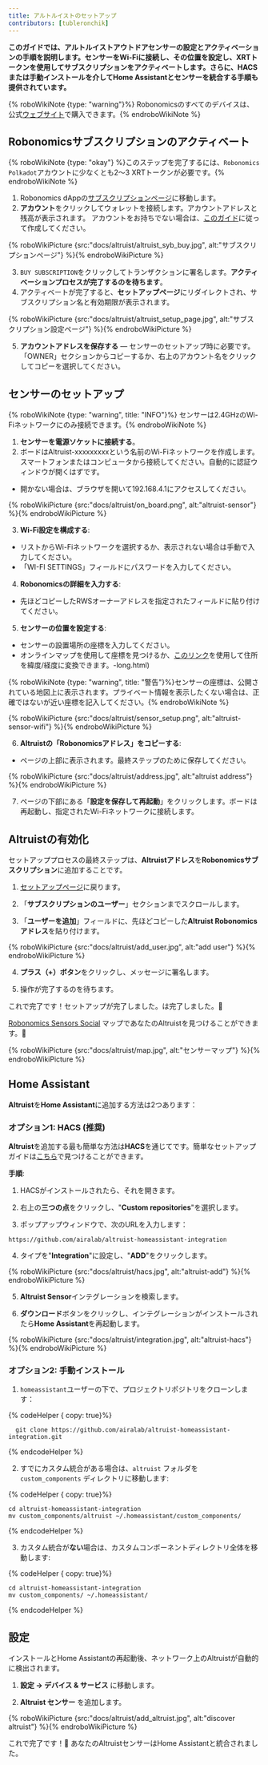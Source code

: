 ```yaml
---
title: アルトルイストのセットアップ
contributors: [tubleronchik]
---
```


**このガイドでは、アルトルイストアウトドアセンサーの設定とアクティベーションの手順を説明します。センサーをWi-Fiに接続し、その位置を設定し、XRTトークンを使用してサブスクリプションをアクティベートします。さらに、HACSまたは手動インストールを介してHome Assistantとセンサーを統合する手順も提供されています。**

{% roboWikiNote {type: "warning"}%} Robonomicsのすべてのデバイスは、公式[ウェブサイト](https://robonomics.network/devices/)で購入できます。{% endroboWikiNote %}

## Robonomicsサブスクリプションのアクティベート

{% roboWikiNote {type: "okay"} %}このステップを完了するには、`Robonomics Polkadot`アカウントに少なくとも2〜3 XRTトークンが必要です。{% endroboWikiNote %}

1) Robonomics dAppの[サブスクリプションページ](https://robonomics.app/#/rws-buy)に移動します。
2) **アカウント**をクリックしてウォレットを接続します。アカウントアドレスと残高が表示されます。
アカウントをお持ちでない場合は、[このガイド](https://wiki.robonomics.network/docs/create-account-in-dapp/)に従って作成してください。

{% roboWikiPicture {src:"docs/altruist/altruist_syb_buy.jpg", alt:"サブスクリプションページ"} %}{% endroboWikiPicture %}

3) `BUY SUBSCRIPTION`をクリックしてトランザクションに署名します。**アクティベーションプロセスが完了するのを待ちます**。
4) アクティベートが完了すると、**セットアップページ**にリダイレクトされ、サブスクリプション名と有効期限が表示されます。

{% roboWikiPicture {src:"docs/altruist/altruist_setup_page.jpg", alt:"サブスクリプション設定ページ"} %}{% endroboWikiPicture %}

5) **アカウントアドレスを保存する** — センサーのセットアップ時に必要です。「OWNER」セクションからコピーするか、右上のアカウント名をクリックしてコピーを選択してください。

## センサーのセットアップ

{% roboWikiNote {type: "warning", title: "INFO"}%} センサーは2.4GHzのWi-Fiネットワークにのみ接続できます。{% endroboWikiNote %}

1) **センサーを電源ソケットに接続する**。
2) ボードはAltruist-xxxxxxxxxという名前のWi-Fiネットワークを作成します。スマートフォンまたはコンピュータから接続してください。自動的に認証ウィンドウが開くはずです。
- 開かない場合は、ブラウザを開いて192.168.4.1にアクセスしてください。

{% roboWikiPicture {src:"docs/altruist/on_board.png", alt:"altruist-sensor"} %}{% endroboWikiPicture %}

3) **Wi-Fi設定を構成する**:
- リストからWi-Fiネットワークを選択するか、表示されない場合は手動で入力してください。
- 「WI-FI SETTINGS」フィールドにパスワードを入力してください。

4) **Robonomicsの詳細を入力する**:
- 先ほどコピーしたRWSオーナーアドレスを指定されたフィールドに貼り付けてください。

5) **センサーの位置を設定する**:
- センサーの設置場所の座標を入力してください。
- オンラインマップを使用して座標を見つけるか、[このリンク](https://www.latlong.net/convert-address-to-lat)を使用して住所を緯度/経度に変換できます。-long.html)

{% roboWikiNote {type: "warning", title: "警告"}%}センサーの座標は、公開されている地図上に表示されます。プライベート情報を表示したくない場合は、正確ではないが近い座標を記入してください。{% endroboWikiNote %}

{% roboWikiPicture {src:"docs/altruist/sensor_setup.png", alt:"altruist-sensor-wifi"} %}{% endroboWikiPicture %}

6) **Altruistの「Robonomicsアドレス」をコピーする**:
- ページの上部に表示されます。最終ステップのために保存してください。

{% roboWikiPicture {src:"docs/altruist/address.jpg", alt:"altruist address"} %}{% endroboWikiPicture %}

7) ページの下部にある「**設定を保存して再起動**」をクリックします。ボードは再起動し、指定されたWi-Fiネットワークに接続します。

## Altruistの有効化
セットアッププロセスの最終ステップは、**Altruistアドレス**を**Robonomicsサブスクリプション**に追加することです。

1) [セットアップページ](https://robonomics.app/#/rws-setup)に戻ります。

2) 「**サブスクリプションのユーザー**」セクションまでスクロールします。

3) 「**ユーザーを追加**」フィールドに、先ほどコピーした**Altruist Robonomicsアドレス**を貼り付けます。

{% roboWikiPicture {src:"docs/altruist/add_user.jpg", alt:"add user"} %}{% endroboWikiPicture %}

4) **プラス（+）ボタン**をクリックし、メッセージに署名します。

5) 操作が完了するのを待ちます。

これで完了です！セットアップが完了しました。は完了しました。🎉

[Robonomics Sensors Social](https://sensors.social/#) マップであなたのAltruistを見つけることができます。🚀

{% roboWikiPicture {src:"docs/altruist/map.jpg", alt:"センサーマップ"} %}{% endroboWikiPicture %}

## Home Assistant

**Altruist**を**Home Assistant**に追加する方法は2つあります：

### オプション1: HACS (推奨)

**Altruist**を追加する最も簡単な方法は**HACS**を通じてです。簡単なセットアップガイドは[こちら](https://hacs.xyz/docs/use/)で見つけることができます。

**手順**:
1) HACSがインストールされたら、それを開きます。

2) 右上の**三つの点**をクリックし、"**Custom repositories**"を選択します。

3) ポップアップウィンドウで、次のURLを入力します：

```
https://github.com/airalab/altruist-homeassistant-integration
```
4) タイプを"**Integration**"に設定し、"**ADD**"をクリックします。

{% roboWikiPicture {src:"docs/altruist/hacs.jpg", alt:"altruist-add"} %}{% endroboWikiPicture %}

5) **Altruist Sensor**インテグレーションを検索します。

6) **ダウンロード**ボタンをクリックし、インテグレーションがインストールされたら**Home Assistant**を再起動します。

{% roboWikiPicture {src:"docs/altruist/integration.jpg", alt:"altruist-hacs"} %}{% endroboWikiPicture %}

### オプション2: 手動インストール

1) `homeassistant`ユーザーの下で、プロジェクトリポジトリをクローンします：

{% codeHelper { copy: true}%}

```shell
  git clone https://github.com/airalab/altruist-homeassistant-integration.git
```

{% endcodeHelper %}

2) すでにカスタム統合がある場合は、`altruist` フォルダを `custom_components` ディレクトリに移動します:

{% codeHelper { copy: true}%}

```
cd altruist-homeassistant-integration
mv custom_components/altruist ~/.homeassistant/custom_components/
```

{% endcodeHelper %}

3) カスタム統合が**ない**場合は、カスタムコンポーネントディレクトリ全体を移動します:

{% codeHelper { copy: true}%}

 ```
cd altruist-homeassistant-integration
mv custom_components/ ~/.homeassistant/
```

{% endcodeHelper %}

## 設定

インストールとHome Assistantの再起動後、ネットワーク上のAltruistが自動的に検出されます。

1) **設定 → デバイス & サービス** に移動します。

2) **Altruist センサー** を追加します。

{% roboWikiPicture {src:"docs/altruist/add_altruist.jpg", alt:"discover altruist"} %}{% endroboWikiPicture %}

これで完了です！🚀 あなたのAltruistセンサーはHome Assistantと統合されました。